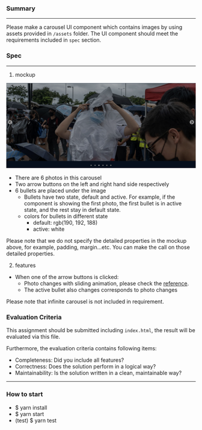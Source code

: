 ### Summary

---

Please make a carousel UI component which contains images by using assets provided in `/assets` folder.
The UI component should meet the requirements included in `spec` section.

### Spec

---

1. mockup

![mockup](https://raw.githubusercontent.com/taylrj/assignment-frontend/main/assets/mockup.png)

- There are 6 photos in this carousel
- Two arrow buttons on the left and right hand side respectively
- 6 bullets are placed under the image
  - Bullets have two state, default and active. For example, if the component is showing the first photo, the first bullet is in active state, and the rest stay in default state.
  - colors for bullets in different state
    - default: rgb(190, 192, 188)
    - active: white

Please note that we do not specify the detailed properties in the mockup above, for example, padding, margin...etc.
You can make the call on those detailed properties.

2. features

- When one of the arrow buttons is clicked:
  - Photo changes with sliding animation, please check the [reference](https://www.twreporter.org/photography).
  - The active bullet also changes corresponds to photo changes

Please note that infinite carousel is not included in requirement.

### Evaluation Criteria

This assignment should be submitted including `index.html`, the result will be evaluated via this file.

Furthermore, the evaluation criteria contains following items:
- Completeness: Did you include all features?
- Correctness: Does the solution perform in a logical way?
- Maintainability: Is the solution written in a clean, maintainable way?

---

### How to start
 * $ yarn install
 * $ yarn start
 * (test) $ yarn test 
 
